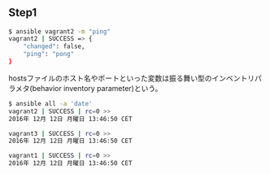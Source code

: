# 

## Step1 

```sh
$ ansible vagrant2 -m "ping"
vagrant2 | SUCCESS => {
    "changed": false,
    "ping": "pong"
}
```

hostsファイルのホスト名やポートといった変数は振る舞い型のインベントリパラメタ(behavior inventory parameter)という。  

```sh
$ ansible all -a 'date'
vagrant2 | SUCCESS | rc=0 >>
2016年 12月 12日 月曜日 13:46:50 CET

vagrant3 | SUCCESS | rc=0 >>
2016年 12月 12日 月曜日 13:46:50 CET

vagrant1 | SUCCESS | rc=0 >>
2016年 12月 12日 月曜日 13:46:50 CET
```


